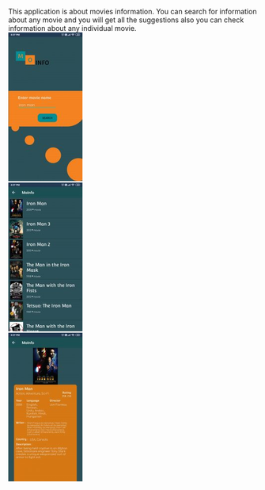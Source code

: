 This application is about movies information.
You can search for information about any movie and you will get all the suggestions also you can check information about any individual movie.
<br/>
![Screenshot 1](https://github.com/PennOx/MoInfo/blob/master/Images/img1.jpg)
<br/>
![Screenshot 2](https://github.com/PennOx/MoInfo/blob/master/Images/img2.jpg)
<br/>
![Screenshot 3](https://github.com/PennOx/MoInfo/blob/master/Images/img3.jpg)
